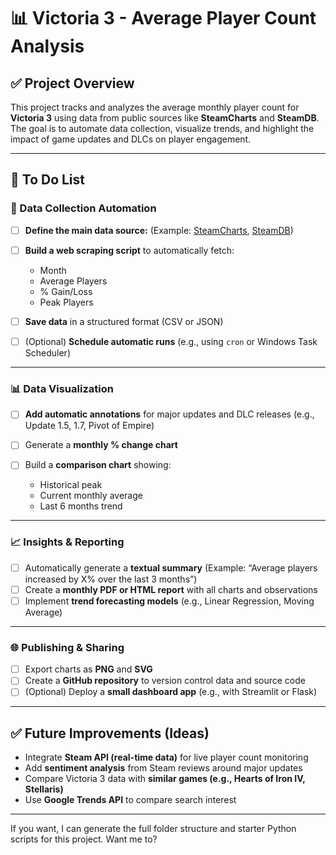 # 📊 Victoria 3 - Average Player Count Analysis

## ✅ Project Overview

This project tracks and analyzes the average monthly player count for **Victoria 3** using data from public sources like **SteamCharts** and **SteamDB**.
The goal is to automate data collection, visualize trends, and highlight the impact of game updates and DLCs on player engagement.

---

## 📝 To Do List

### 🎯 Data Collection Automation

* [ ] **Define the main data source:** (Example: [SteamCharts](https://steamcharts.com/app/529340), [SteamDB](https://steamdb.info/app/529340/graphs/))
* [ ] **Build a web scraping script** to automatically fetch:

  * Month
  * Average Players
  * % Gain/Loss
  * Peak Players
* [ ] **Save data** in a structured format (CSV or JSON)
* [ ] (Optional) **Schedule automatic runs** (e.g., using `cron` or Windows Task Scheduler)

---

### 📊 Data Visualization

* [ ] **Add automatic annotations** for major updates and DLC releases (e.g., Update 1.5, 1.7, Pivot of Empire)
* [ ] Generate a **monthly % change chart**
* [ ] Build a **comparison chart** showing:

  * Historical peak
  * Current monthly average
  * Last 6 months trend

---

### 📈 Insights & Reporting

* [ ] Automatically generate a **textual summary** (Example: “Average players increased by X% over the last 3 months”)
* [ ] Create a **monthly PDF or HTML report** with all charts and observations
* [ ] Implement **trend forecasting models** (e.g., Linear Regression, Moving Average)

---

### 🌐 Publishing & Sharing

* [ ] Export charts as **PNG** and **SVG**
* [ ] Create a **GitHub repository** to version control data and source code
* [ ] (Optional) Deploy a **small dashboard app** (e.g., with Streamlit or Flask)

---

## ✅ Future Improvements (Ideas)

* Integrate **Steam API (real-time data)** for live player count monitoring
* Add **sentiment analysis** from Steam reviews around major updates
* Compare Victoria 3 data with **similar games (e.g., Hearts of Iron IV, Stellaris)**
* Use **Google Trends API** to compare search interest

---

If you want, I can generate the full folder structure and starter Python scripts for this project. Want me to?
